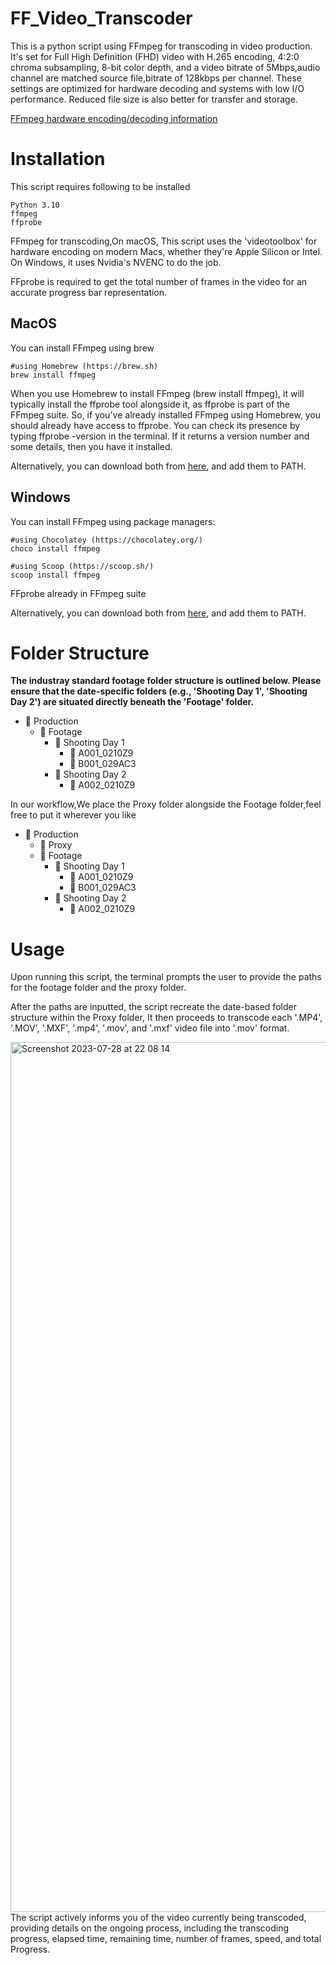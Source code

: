 # FF_Video_Transcoder
This is a python script using FFmpeg for transcoding in video production. 
It's set for Full High Definition (FHD) video with H.265 encoding, 4:2:0 chroma subsampling, 8-bit color depth, and a video bitrate of 5Mbps,audio channel are matched source file,bitrate of 128kbps per channel. These settings are optimized for hardware decoding and systems with low I/O performance. Reduced file size is also better for transfer and storage.

[FFmpeg hardware encoding/decoding information](https://trac.ffmpeg.org/wiki/HWAccelIntro)


# Installation
This script requires following to be installed

    Python 3.10
    ffmpeg
    ffprobe

FFmpeg for transcoding,On macOS, This script uses the 'videotoolbox' for hardware encoding on modern Macs, whether they're Apple Silicon or Intel. On Windows, it uses Nvidia's NVENC to do the job.

FFprobe is required to get the total number of frames in the video for an accurate progress bar representation.

## MacOS
You can install FFmpeg using brew 

    #using Homebrew (https://brew.sh)
    brew install ffmpeg

When you use Homebrew to install FFmpeg (brew install ffmpeg), it will typically install the ffprobe tool alongside it, as ffprobe is part of the FFmpeg suite. So, if you've already installed FFmpeg using Homebrew, you should already have access to ffprobe.
You can check its presence by typing ffprobe -version in the terminal. If it returns a version number and some details, then you have it installed.

Alternatively, you can download both from [here](https://ffmpeg.org/download.html#build-mac), and add them to PATH.

## Windows
You can install FFmpeg using package managers:

    #using Chocolatey (https://chocolatey.org/)
    choco install ffmpeg

    #using Scoop (https://scoop.sh/)
    scoop install ffmpeg

FFprobe
already in FFmpeg suite

Alternatively, you can download both from [here](https://ffmpeg.org/download.html#build-mac), and add them to PATH.

# Folder Structure
**The industray standard footage folder structure is outlined below. Please ensure that the date-specific folders (e.g., 'Shooting Day 1', 'Shooting Day 2') are situated directly beneath the 'Footage' folder.**
- 📁 Production
  - 📁 Footage
    - 📁 Shooting Day 1
      - 📁 A001_0210Z9
      - 📁 B001_029AC3
    - 📁 Shooting Day 2
      - 📁 A002_0210Z9

  
In our workflow,We place the Proxy folder alongside the Footage folder,feel free to put it wherever you like
- 📁 Production
  - 📁 Proxy
  - 📁 Footage
    - 📁 Shooting Day 1
      - 📁 A001_0210Z9
      - 📁 B001_029AC3
    - 📁 Shooting Day 2
      - 📁 A002_0210Z9

# Usage
Upon running this script, the terminal prompts the user to provide the paths for the footage folder and the proxy folder. 

After the paths are inputted, the script recreate the date-based folder structure within the Proxy folder, It then proceeds to transcode each '.MP4', '.MOV', '.MXF', '.mp4', '.mov', and '.mxf' video file into '.mov' format.

<img width="1392" alt="Screenshot 2023-07-28 at 22 08 14" src="https://github.com/UserProjekt/FF_Video_Transcoder/assets/78477492/05d306ce-f631-4fb6-a906-f8fc0fb974da">
The script actively informs you of the video currently being transcoded, providing details on the ongoing process, including the transcoding progress, elapsed time, remaining time, number of frames, speed, and total Progress.
